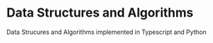 # Data Structures and Algorithms
Data Strucures and Algorithms implemented in Typescript and Python
